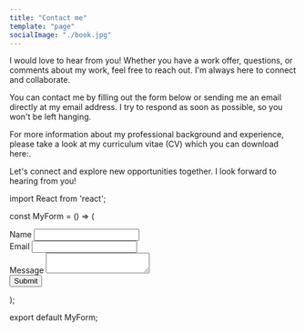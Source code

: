```yaml
---
title: "Contact me"
template: "page"
socialImage: "./book.jpg"
---
```


I would love to hear from you! Whether you have a work offer, questions, or comments about my work, feel free to reach out. I'm always here to connect and collaborate.

You can contact me by filling out the form below or sending me an email directly at my email address. I try to respond as soon as possible, so you won't be left hanging.

For more information about my professional background and experience, please take a look at my curriculum vitae (CV) which you can download here:.

Let's connect and explore new opportunities together. I look forward to hearing from you!

import React from 'react';

const MyForm = () => (
  <form name="contact" method="POST" data-netlify="true">
    <input type="hidden" name="form-name" value="contact" />
    <div>
      <label htmlFor="name">Name</label>
      <input type="text" id="name" name="name" required />
    </div>
    <div>
      <label htmlFor="email">Email</label>
      <input type="email" id="email" name="email" required />
    </div>
    <div>
      <label htmlFor="message">Message</label>
      <textarea id="message" name="message" required></textarea>
    </div>
    <button type="submit">Submit</button>
  </form>
);

export default MyForm;